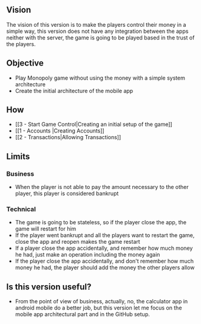 ## Vision
The vision of this version is to make the players control their money in a simple way, this version does not have any integration between the apps neither with the server, the game is going to be played based in the trust of the players.

## Objective
- Play Monopoly game without using the money with a simple system architecture
- Create the initial architecture of the mobile app

## How
- [[3 - Start Game Control|Creating an initial setup of the game]]
- [[1 - Accounts |Creating Accounts]]
- [[2 - Transactions|Allowing Transactions]]

## Limits

### Business 
- When the player is not able to pay the amount necessary to the other player, this player is considered bankrupt

### Technical
- The game is going to be stateless, so if the player close the app, the game will restart for him
- If the player went bankrupt and all the players want to restart the game, close the app and reopen makes the game restart 
- If a player close the app accidentally, and remember how much money he had, just make an operation including the money again
- If the player close the app accidentally, and don't remember how much money he had, the player should add the money the other players allow

## Is this version useful?
- From the point of view of business, actually, no, the calculator app in android mobile do a better job, but this version let me focus on the mobile app architectural part and in the GitHub setup.